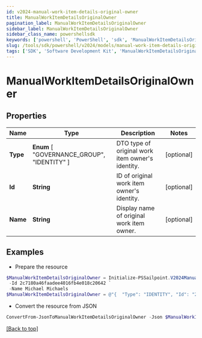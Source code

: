 ```yaml
---
id: v2024-manual-work-item-details-original-owner
title: ManualWorkItemDetailsOriginalOwner
pagination_label: ManualWorkItemDetailsOriginalOwner
sidebar_label: ManualWorkItemDetailsOriginalOwner
sidebar_class_name: powershellsdk
keywords: ['powershell', 'PowerShell', 'sdk', 'ManualWorkItemDetailsOriginalOwner', 'V2024ManualWorkItemDetailsOriginalOwner'] 
slug: /tools/sdk/powershell/v2024/models/manual-work-item-details-original-owner
tags: ['SDK', 'Software Development Kit', 'ManualWorkItemDetailsOriginalOwner', 'V2024ManualWorkItemDetailsOriginalOwner']
---
```



# ManualWorkItemDetailsOriginalOwner

## Properties

Name | Type | Description | Notes
------------ | ------------- | ------------- | -------------
**Type** |  **Enum** [  "GOVERNANCE_GROUP",    "IDENTITY" ] | DTO type of original work item owner's identity. | [optional] 
**Id** | **String** | ID of original work item owner's identity. | [optional] 
**Name** | **String** | Display name of original work item owner. | [optional] 

## Examples

- Prepare the resource
```powershell
$ManualWorkItemDetailsOriginalOwner = Initialize-PSSailpoint.V2024ManualWorkItemDetailsOriginalOwner  -Type IDENTITY `
 -Id 2c7180a46faadee4016fb4e018c20642 `
 -Name Michael Michaels
$ManualWorkItemDetailsOriginalOwner = @"{  "Type": "IDENTITY", "Id": "2c7180a46faadee4016fb4e018c20642", "Name": "Michael Michaels" }"@
```

- Convert the resource from JSON
```powershell
ConvertFrom-JsonToManualWorkItemDetailsOriginalOwner -Json $ManualWorkItemDetailsOriginalOwner
```


[[Back to top]](#) 

